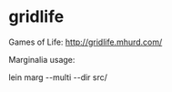 gridlife
========

Games of Life: http://gridlife.mhurd.com/

Marginalia usage:

lein marg --multi --dir src/

